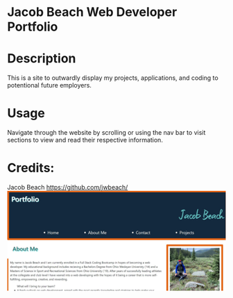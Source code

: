 # Jacob Beach Web Developer Portfolio
# Description
This is a site to outwardly display my projects, applications, and coding to potentional future employers. 
# Usage
Navigate through the website by scrolling or using the nav bar to visit sections to view and read their respective information. 
# Credits:
Jacob Beach https://github.com/jwbeach/
![](assets/images/appScreenshot.jpg)